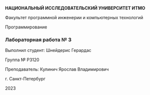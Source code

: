 **НАЦИОНАЛЬНЫЙ ИССЛЕДОВАТЕЛЬСКИЙ УНИВЕРСИТЕТ ИТМО**

Факультет программной инженерии и компьютерных технологий

Программирование

### Лабораторная работа № 3 

Выполнил студент: Шнейдерис Герардас

Группа № P3120

Преподаватель: Кулинич Ярослав Владимирович

г. Санкт-Петербург

2023

